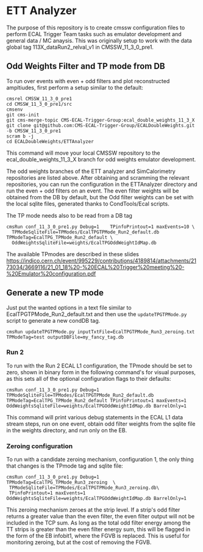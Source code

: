 # ETT Analyzer 

The purpose of this repository is to create cmssw configuration files to perform ECAL Trigger Team tasks such as emulator development and general data / MC anaysis. This was originally setup to work with the data global tag 113X_dataRun2_relval_v1 in CMSSW_11_3_0_pre1.

## Odd Weights Filter and TP mode from DB

To run over events with even + odd filters and plot reconstructed ampltiudes, first perform a setup similar to the default:

	cmsrel CMSSW_11_3_0_pre1
	cd CMSSW_11_3_0_pre1/src
	cmsenv
	git cms-init
	git cms-merge-topic CMS-ECAL-Trigger-Group:ecal_double_weights_11_3_X 
	git clone git@github.com:CMS-ECAL-Trigger-Group/ECALDoubleWeights.git -b CMSSW_11_3_0_pre1
	scram b -j
	cd ECALDoubleWeights/ETTAnalyzer

This command will move your local CMSSW repository to the ecal_double_weights_11_3_X branch for odd weights emulator development. 

The odd weights branches of the ETT analyzer and SimCalorimetry repositories are listed above. After obtaining and scramming the relevant repositories, you can run the configuration in the ETTAnalyzer directory and run the even + odd filters on an event. The even filter weights will be obtained from the DB by default, but the Odd filter weights can be set with the local sqlite files, generated thanks to CondTools/Ecal scripts. 

The TP mode needs also to be read from a DB tag
    
	cmsRun conf_11_3_0_pre1.py Debug=1    TPinfoPrintout=1 maxEvents=10 \
	  TPModeSqliteFile=TPModes/EcalTPGTPMode_Run2_default.db TPModeTag=EcalTPG_TPMode_Run2_default \
	  OddWeightsSqliteFile=weights/EcalTPGOddWeightIdMap.db 
	

The available TPmodes are described in these slides https://indico.cern.ch/event/995229/contributions/4189814/attachments/2173034/3669116/21_01_18%20-%20ECAL%20Trigger%20meeting%20-%20Emulator%20configuration.pdf

## Generate a new TP mode

Just put the wanted options in a text file similar to EcalTPGTPMode_Run2_default.txt and then use the `updateTPGTPMode.py` script to generate a new condDB tag.  

	cmsRun updateTPGTPMode.py inputTxtFile=EcalTPGTPMode_Run3_zeroing.txt TPModeTag=test outputDBFile=my_fancy_tag.db

### Run 2 

To run with the Run 2 ECAL L1 configuration, the TPmode should be set to zero, shown in binary form in the following command's for visual purposes, as this sets all of the optional configuration flags to their defaults: 

	cmsRun conf_11_3_0_pre1.py Debug=1 TPModeSqliteFile=TPModes/EcalTPGTPMode_Run2_default.db TPModeTag=EcalTPG_TPMode_Run2_default TPinfoPrintout=1 maxEvents=1 OddWeightsSqliteFile=weights/EcalTPGOddWeightIdMap.db BarrelOnly=1 

This command will print various debug statements in the ECAL L1 data stream steps, run on one event, obtain odd filter weights from the sqlite file in the weights directory, and run only on the EB. 

### Zeroing configuration

To run with a candidate zeroing mechanism, configuration 1, the only thing that changes is the TPmode tag and sqlite file:

	cmsRun conf_11_3_0_pre1.py Debug=1 TPModeTag=EcalTPG_TPMode_Run3_zeroing  \
     TPModeSqliteFile=TPModes/EcalTPGTPMode_Run3_zeroing.db\
	 TPinfoPrintout=1 maxEvents=1 OddWeightsSqliteFile=weights/EcalTPGOddWeightIdMap.db BarrelOnly=1

This zeroing mechanism zeroes at the strip level. If a strip's odd filter returns a greater value than the even filter, the even filter output will not be included in the TCP sum. As long as the total odd filter energy among the TT strips is greater than the even filter energy sum, this will be flagged in the form of the EB infobit1, where the FGVB is replaced. This is useful for monitoring zeroing, but at the cost of removing the FGVB.  
